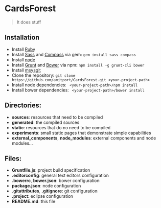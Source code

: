 #  CardsForest

> It does stuff

## Installation
- Install [Ruby](http://www.ruby-lang.org/en/downloads/)
- Install [Sass](http://sass-lang.com/tutorial.html) and [Compass](http://compass-style.org/install/) via gem: ```gem install sass compass```
- Install [node](http://nodejs.org/)
- Install [Grunt](http://gruntjs.com/) and [Bower](http://bower.io/) via npm: ```npm install -g grunt-cli bower```
- Install [msysgit](http://code.google.com/p/msysgit/)
- Clone the repository: ```git clone https://github.com/amitport/CardsForest.git <your-project-path>```
- Install node dependencies: ``` <your-project-path>/npm install```
- Install bower dependencies: ``` <your-project-path>/bower install```

## Directories:

- **sources**: resources that need to be compiled
- **generated**: the compiled sources
- **static**: resources that do no need to be compiled
- **experiments**: small static pages that demonstrate simple capabilities
- **external_components**, **node_modules**: external components and node modules...

## Files:

- **Gruntfile.js**: project build specification
- **.editorconfig**: general text editors configuration
- **.bowerrc**, **bower.json**: bower configuration
- **package.json**: node configuration
- **.gitattributes**, **.gitignore**: git configuration
- **.project**: eclipse configuration
- **README.md**: this file

